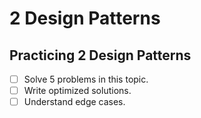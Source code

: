 # 2 Design Patterns

## Practicing 2 Design Patterns
- [ ] Solve 5 problems in this topic.
- [ ] Write optimized solutions.
- [ ] Understand edge cases.

